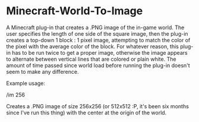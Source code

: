 # Minecraft-World-To-Image

A Minecraft plug-in that creates a .PNG image of the in-game world. The user specifies the length of one side of the square image, then the plug-in creates a top-down 1 block : 1 pixel image, attempting to match the color of the pixel with the average color of the block. For whatever reason, this plug-in has to be run twice to get a proper image, otherwise the image appears to alternate between vertical lines that are colored or plain white. The amount of time passed since world load before running the plug-in doesn't seem to make any difference.

Example usage:

/im 256

Creates a .PNG image of size 256x256 (or 512x512 :P, it's been six months since I've run this thing) with the center at the origin of the world.
